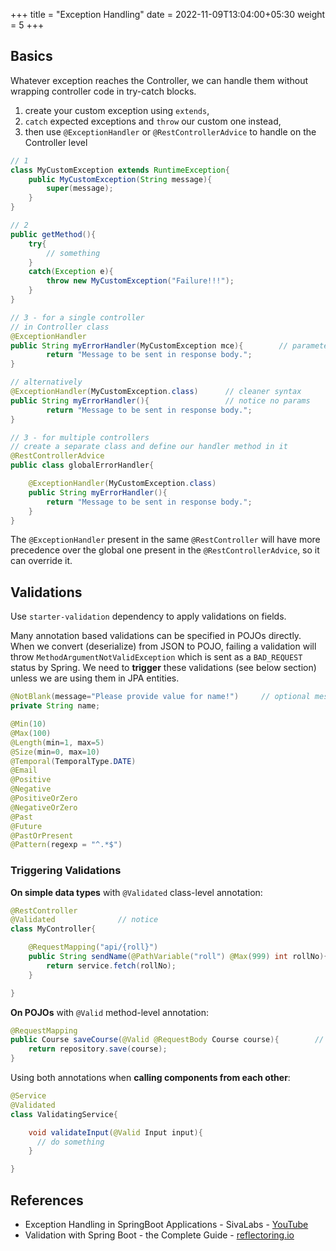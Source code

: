 +++
title = "Exception Handling"
date = 2022-11-09T13:04:00+05:30
weight = 5
+++

## Basics
Whatever exception reaches the Controller, we can handle them without wrapping controller code in try-catch blocks.

1. create your custom exception using `extends`, 
2. `catch` expected exceptions and `throw` our custom one instead,  
3. then use `@ExceptionHandler` or `@RestControllerAdvice`  to handle on the Controller level

```java
// 1 
class MyCustomException extends RuntimeException{
	public MyCustomException(String message){
		super(message);
	}
}

// 2
public getMethod(){
	try{
		// something
	}
	catch(Exception e){
		throw new MyCustomException("Failure!!!");
	}	
} 

// 3 - for a single controller
// in Controller class
@ExceptionHandler
public String myErrorHandler(MyCustomException mce){		// parameter matters here
        return "Message to be sent in response body.";
}

// alternatively
@ExceptionHandler(MyCustomException.class)		// cleaner syntax
public String myErrorHandler(){					// notice no params
        return "Message to be sent in response body.";
}

// 3 - for multiple controllers
// create a separate class and define our handler method in it
@RestControllerAdvice
public class globalErrorHandler{

	@ExceptionHandler(MyCustomException.class)
	public String myErrorHandler(){		
        return "Message to be sent in response body.";
	}
}
```

The `@ExceptionHandler` present in the same `@RestController` will have more precedence over the global one present in the `@RestControllerAdvice`, so it can override it.

## Validations
Use `starter-validation` dependency to apply validations on fields.

Many annotation based validations can be specified in POJOs directly. When we convert (deserialize) from JSON to POJO, failing a validation will throw `MethodArgumentNotValidException` which is sent as a `BAD_REQUEST` status by Spring. We need to **trigger** these validations (see below section) unless we are using them in JPA entities.
```java
@NotBlank(message="Please provide value for name!")		// optional message
private String name;

@Min(10)
@Max(100)
@Length(min=1, max=5)
@Size(min=0, max=10)
@Temporal(TemporalType.DATE)
@Email
@Positive
@Negative
@PositiveOrZero
@NegativeOrZero
@Past
@Future
@PastOrPresent
@Pattern(regexp = "^.*$")
```

### Triggering Validations

**On simple data types** with `@Validated` class-level annotation:

```java
@RestController
@Validated				// notice
class MyController{

	@RequestMapping("api/{roll}")
	public String sendName(@PathVariable("roll") @Max(999) int rollNo){		// validation on primitives and simple types
		return service.fetch(rollNo);
	}

}
```

**On POJOs** with `@Valid` method-level annotation:

```java
@RequestMapping
public Course saveCourse(@Valid @RequestBody Course course){		// notice; Course POJO has validation annotations inside it
	return repository.save(course);
}
```

Using both annotations when **calling components from each other**:
```java
@Service
@Validated
class ValidatingService{

    void validateInput(@Valid Input input){
      // do something
    }

}
```

## References
- Exception Handling in SpringBoot Applications - SivaLabs - [YouTube](https://youtu.be/riBHV6ux4nQ)
- Validation with Spring Boot - the Complete Guide - [reflectoring.io](https://reflectoring.io/bean-validation-with-spring-boot/)